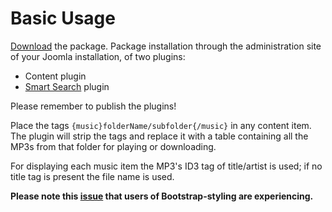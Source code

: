 # Basic Usage #

[Download](http://code.google.com/p/mp3-browser/downloads/list) the package. Package installation through the administration site of your Joomla installation, of two plugins:

  * Content plugin
  * [Smart Search](http://docs.joomla.org/Smart_Search_quickstart_guide) plugin

Please remember to publish the plugins!

Place the tags `{music}folderName/subfolder{/music}` in any content item.
The plugin will strip the tags and replace it with a table containing all the MP3s from that folder for playing or downloading.

For displaying each music item the MP3's ID3 tag of title/artist is used; if no title tag is present the file name is used.

**Please note this [issue](BootstrapIssue.md) that users of Bootstrap-styling are experiencing.**